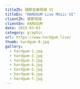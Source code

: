 ```yaml
---
titleZh: 硬膠音樂現場 VI
titleEn: "HARDGUM Live MUsic VI"
clientZh: 硬膠現場
clientEn: HARDGUM
date: 2019-03-03
category: graphic
url: https://www.hardgum.live/
thumb: hardgum-0.jpg
gallery:
  - hardgum-1.jpg
  - hardgum-2.jpg
  - hardgum-3.jpg
  - hardgum-4.jpg
  - hardgum-5.jpg
  - hardgum-6.jpg
  - hardgum-7.jpg
---
```

